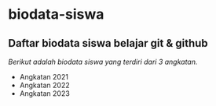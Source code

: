 # biodata-siswa
Daftar biodata siswa belajar git &amp; github
---
*Berikut adalah biodata siswa yang terdiri dari 3 angkatan.*
- Angkatan 2021
- Angkatan 2022
- Angkatan 2023
